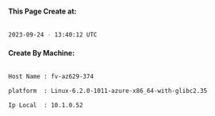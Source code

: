 
   
#### This Page Create at:

```bash

2023-09-24 - 13:40:12 UTC

```

#### Create By Machine:

```bash

Host Name : fv-az629-374

platform  : Linux-6.2.0-1011-azure-x86_64-with-glibc2.35

Ip Local  : 10.1.0.52

```

